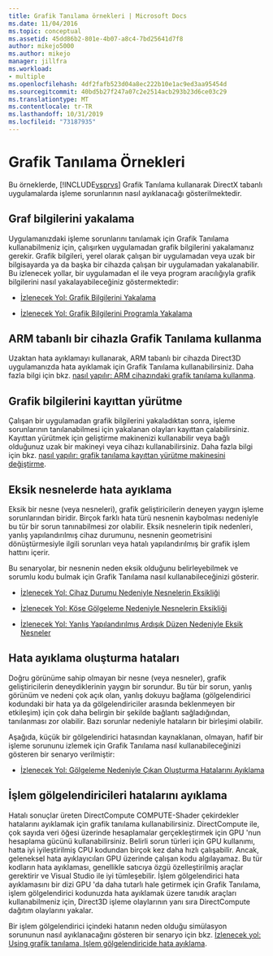 ```yaml
---
title: Grafik Tanılama örnekleri | Microsoft Docs
ms.date: 11/04/2016
ms.topic: conceptual
ms.assetid: 45dd86b2-801e-4b07-a8c4-7bd25641d7f8
author: mikejo5000
ms.author: mikejo
manager: jillfra
ms.workload:
- multiple
ms.openlocfilehash: 4df2fafb523d04a8ec222b10e1ac9ed3aa95454d
ms.sourcegitcommit: 40bd5b27f247a07c2e2514acb293b23d6ce03c29
ms.translationtype: MT
ms.contentlocale: tr-TR
ms.lasthandoff: 10/31/2019
ms.locfileid: "73187935"
---
```

# <a name="graphics-diagnostics-examples"></a>Grafik Tanılama Örnekleri
Bu örneklerde, [!INCLUDE[vsprvs](../../code-quality/includes/vsprvs_md.md)] Grafik Tanılama kullanarak DirectX tabanlı uygulamalarda işleme sorunlarının nasıl ayıklanacağı gösterilmektedir.

## <a name="capturing-graphics-information"></a>Graf bilgilerini yakalama
 Uygulamanızdaki işleme sorunlarını tanılamak için Grafik Tanılama kullanabilmeniz için, çalışırken uygulamadan grafik bilgilerini yakalamanız gerekir. Grafik bilgileri, yerel olarak çalışan bir uygulamadan veya uzak bir bilgisayarda ya da başka bir cihazda çalışan bir uygulamadan yakalanabilir. Bu izlenecek yollar, bir uygulamadan el ile veya program aracılığıyla grafik bilgilerini nasıl yakalayabileceğiniz göstermektedir:

- [İzlenecek Yol: Grafik Bilgilerini Yakalama](walkthrough-capturing-graphics-information.md)

- [İzlenecek Yol: Grafik Bilgilerini Programla Yakalama](walkthrough-capturing-graphics-information-programmatically.md)

## <a name="use-graphics-diagnostics-with-an-arm-based-device"></a>ARM tabanlı bir cihazla Grafik Tanılama kullanma
 Uzaktan hata ayıklamayı kullanarak, ARM tabanlı bir cihazda Direct3D uygulamanızda hata ayıklamak için Grafik Tanılama kullanabilirsiniz. Daha fazla bilgi için bkz. [nasıl yapılır: ARM cihazındaki grafik tanılama kullanma](graphics-diagnostics-examples.md).

## <a name="playing-back-graphics-information"></a>Grafik bilgilerini kayıttan yürütme
 Çalışan bir uygulamadan grafik bilgilerini yakaladıktan sonra, işleme sorunlarının tanılanabilmesi için yakalanan olayları kayıttan çalabilirsiniz. Kayıttan yürütmek için geliştirme makinenizi kullanabilir veya bağlı olduğunuz uzak bir makineyi veya cihazı kullanabilirsiniz. Daha fazla bilgi için bkz. [nasıl yapılır: grafik tanılama kayıttan yürütme makinesini değiştirme](how-to-change-the-graphics-diagnostics-playback-machine.md).

## <a name="debugging-missing-objects"></a>Eksik nesnelerde hata ayıklama
 Eksik bir nesne (veya nesneleri), grafik geliştiricilerin deneyen yaygın işleme sorunlarından biridir. Birçok farklı hata türü nesnenin kaybolması nedeniyle bu tür bir sorun tanınabilmesi zor olabilir. Eksik nesnelerin tipik nedenleri, yanlış yapılandırılmış cihaz durumunu, nesnenin geometrisini dönüştürmesiyle ilgili sorunları veya hatalı yapılandırılmış bir grafik işlem hattını içerir.

 Bu senaryolar, bir nesnenin neden eksik olduğunu belirleyebilmek ve sorumlu kodu bulmak için Grafik Tanılama nasıl kullanabileceğinizi gösterir.

- [İzlenecek Yol: Cihaz Durumu Nedeniyle Nesnelerin Eksikliği](walkthrough-missing-objects-due-to-device-state.md)

- [İzlenecek Yol: Köşe Gölgeleme Nedeniyle Nesnelerin Eksikliği](walkthrough-missing-objects-due-to-vertex-shading.md)

- [İzlenecek Yol: Yanlış Yapılandırılmış Ardışık Düzen Nedeniyle Eksik Nesneler](walkthrough-missing-objects-due-to-misconfigured-pipeline.md)

## <a name="debugging-rendering-errors"></a>Hata ayıklama oluşturma hataları
 Doğru görünüme sahip olmayan bir nesne (veya nesneler), grafik geliştiricilerin deneydiklerinin yaygın bir sorundur. Bu tür bir sorun, yanlış görünüm ve nedeni çok açık olan, yanlış dokuyu bağlama (gölgelendirici kodundaki bir hata ya da gölgelendiriciler arasında beklenmeyen bir etkileşim) için çok daha belirgin bir şekilde bağlantı sağladığından, tanılanması zor olabilir. Bazı sorunlar nedeniyle hataların bir birleşimi olabilir.

 Aşağıda, küçük bir gölgelendirici hatasından kaynaklanan, olmayan, hafif bir işleme sorununu izlemek için Grafik Tanılama nasıl kullanabileceğinizi gösteren bir senaryo verilmiştir:

- [İzlenecek Yol: Gölgeleme Nedeniyle Çıkan Oluşturma Hatalarını Ayıklama](walkthrough-debugging-rendering-errors-due-to-shading.md)

## <a name="debugging-compute-shaders"></a>İşlem gölgelendiricileri hatalarını ayıklama
 Hatalı sonuçlar üreten DirectCompute COMPUTE-Shader çekirdekler hatalarını ayıklamak için grafik tanılama kullanabilirsiniz. DirectCompute ile, çok sayıda veri öğesi üzerinde hesaplamalar gerçekleştirmek için GPU 'nun hesaplama gücünü kullanabilirsiniz. Belirli sorun türleri için GPU kullanımı, hatta iyi iyileştirilmiş CPU kodundan birçok kez daha hızlı çalışabilir. Ancak, geleneksel hata ayıklayıcıları GPU üzerinde çalışan kodu algılayamaz. Bu tür kodların hata ayıklaması, genellikle satıcıya özgü özelleştirilmiş araçlar gerektirir ve Visual Studio ile iyi tümleşebilir. İşlem gölgelendirici hata ayıklamasını bir dizi GPU 'da daha tutarlı hale getirmek için Grafik Tanılama, işlem gölgelendirici kodunuzda hata ayıklamak üzere tanıdık araçları kullanabilmeniz için, Direct3D işleme olaylarının yanı sıra DirectCompute dağıtım olaylarını yakalar.

 Bir işlem gölgelendirici içindeki hatanın neden olduğu simülasyon sorununun nasıl ayıklanacağını gösteren bir senaryo için bkz. [Izlenecek yol: Using grafik tanılama, Işlem gölgelendiricide hata ayıklama](walkthrough-using-graphics-diagnostics-to-debug-a-compute-shader.md).